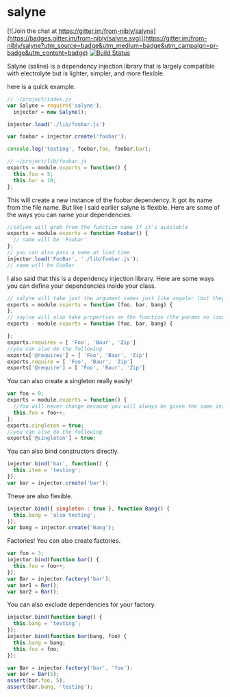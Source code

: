 # salyne

[![Join the chat at https://gitter.im/from-nibly/salyne](https://badges.gitter.im/from-nibly/salyne.svg)](https://gitter.im/from-nibly/salyne?utm_source=badge&utm_medium=badge&utm_campaign=pr-badge&utm_content=badge)
[![Build Status](https://drone.io/github.com/from-nibly/salyne/status.png)](https://drone.io/github.com/from-nibly/salyne/latest)

Salyne (saline) is a dependency injection library that is largely compatible with electrolyte but is lighter, simpler, and more flexible.

here is a quick example.
```js
// ~/project/index.js  
var Salyne = require('salyne'),
  injector = new Salyne();

injector.load('./lib/foobar.js')

var foobar = injector.create('foobar');

console.log('testing', foobar.foo, foobar.bar);

// ~/project/lib/foobar.js
exports = module.exports = function() {
  this.foo = 5;
  this.bar = 10;
};
```
This will create a new instance of the foobar dependency. It got its name from the file name. But like I said earlier salyne is flexible. Here are some of the ways you can name your dependencies.

```js
//salyne will grab from the function name if it's available
exports = module.exports = function Foobar() {
  // name will be 'Foobar'
};
// you can also pass a name at load time
injector.load('FooBar', './lib/foobar.js');
// name will be FooBar
```

I also said that this is a dependency injection library. Here are some ways you can define your dependencies inside your class.

```js
// salyne will take just the argument names just like angular (but they have to be exact)
exports = module.exports = function (foo, bar, bang) {
};
// saylne will also take properties on the function (the params no longer have to be exact or even close)
exports - module.exports = function (foo, bar, bang) {

};
exports.requires = [ 'Foo', 'Baur', 'Zip']
//you can also do the following
exports['@requires'] = [ 'Foo', 'Baur', 'Zip']
exports.require = [ 'Foo', 'Baur', 'Zip']
exports['@require'] = [ 'Foo', 'Baur', 'Zip']
```

You can also create a singleton really easily!

```js
var foo = 0;
exports = module.exports = function() {
  //foo will never change because you will always be given the same instance.
  this.foo = foo++;
};
exports.singleton = true;
//you can also do the following
exports['@singleton'] = true;
```

You can also bind constructors directly.

```js
injector.bind('bar', function() {
  this.item = 'testing';
});
var bar = injector.create('bar');
```

These are also flexible.
```js
injector.bind({ singleton : true }, function Bang() {
  this.bang = 'also testing';
});
var bang = injector.create('Bang');
```

Factories! You can also create factories.
```js
var foo = 3;
injector.bind(function bar() {
  this.foo = foo++;
});
var Bar = injector.factory('bar');
var bar1 = Bar();
var bar2 = Bar();
```

You can also exclude dependencies for your factory.
```js
injector.bind(function bang() {
  this.bang = 'testing';
});
injector.bind(function bar(bang, foo) {
  this.bang = bang;
  this.foo = foo;
});

var Bar = injector.factory('bar', 'foo');
var bar = Bar(5);
assert(bar.foo, 5);
assert(bar.bang, 'testing');
```

